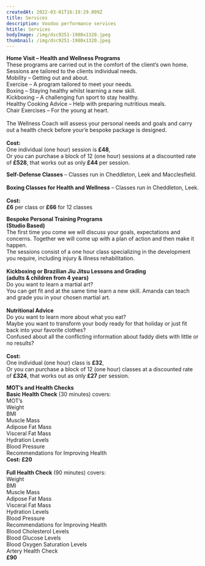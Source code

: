 ```yaml
---
createdAt: 2022-03-01T16:19:29.099Z
title: Services
description: Voodoo performance services
htitle: Services
bodyImage: /img/dsc9251-1980x1320.jpeg
thumbnail: /img/dsc9251-1980x1320.jpeg
---
```

**Home Visit – Health and Wellness Programs**\
These programs are carried out in the comfort of the client’s own home. Sessions are tailored to the clients individual needs.\
Mobility – Getting out and about.\
Exercise – A program tailored to meet your needs.\
Boxing – Staying healthy whilst learning a new skill.\
Kickboxing – A challenging fun sport to stay healthy.\
Healthy Cooking Advice – Help with preparing nutritious meals.\
Chair Exercises – For the young at heart.\
\
The Wellness Coach will assess your personal needs and goals and carry out a health check before your’e bespoke package is designed.\
\
**Cost:**\
One individual (one hour) session is **£48**,\
Or you can purchase a block of 12 (one hour) sessions at a discounted rate of **£528**, that works out as only **£44** per session.

**Self-Defense Classes** – Classes run in Cheddleton, Leek and Macclesfield.\
\
**Boxing Classes for Health and Wellness** – Classes run in Cheddleton, Leek.\
\
**Cost:**\
**£6** per class or **£66** for 12 classes

**Bespoke Personal Training Programs**\
**(Studio Based)**\
The first time you come we will discuss your goals, expectations and concerns. Together we will come up with a plan of action and then make it happen.\
The sessions consist of a one hour class specializing in the development you require, including injury & illness rehabilitation.\
\
**Kickboxing or Brazilian Jiu Jitsu Lessons and Grading**\
**(adults & children from 4 years)**\
Do you want to learn a martial art?\
You can get fit and at the same time learn a new skill. Amanda can teach and grade you in your chosen martial art.\
\
**Nutritional Advice**\
Do you want to learn more about what you eat?\
Maybe you want to transform your body ready for that holiday or just fit back into your favorite clothes?\
Confused about all the conflicting information about faddy diets with little or no results?\
\
**Cost:**\
One individual (one hour) class is **£32**,\
Or you can purchase a block of 12 (one hour) classes at a discounted rate of **£324**, that works out as only **£27** per session.

**MOT’s and Health Checks**\
**Basic Health Check** (30 minutes) covers:\
MOT’s\
Weight\
BMI\
Muscle Mass\
Adipose Fat Mass\
Visceral Fat Mass\
Hydration Levels\
Blood Pressure\
Recommendations for Improving Health\
**Cost: £20**\
\
**Full Health Check** (90 minutes) covers:\
Weight\
BMI\
Muscle Mass\
Adipose Fat Mass\
Visceral Fat Mass\
Hydration Levels\
Blood Pressure\
Recommendations for Improving Health\
Blood Cholesterol Levels\
Blood Glucose Levels\
Blood Oxygen Saturation Levels\
Artery Health Check\
**£90**